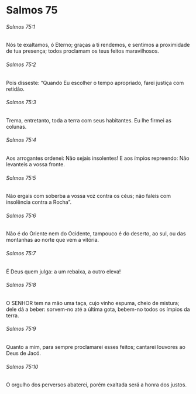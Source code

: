 # Salmos 75

###### Salmos 75:1

Nós te exaltamos, ó Eterno; graças a ti rendemos, e sentimos a proximidade de tua presença; todos proclamam os teus feitos maravilhosos.

###### Salmos 75:2

Pois disseste: “Quando Eu escolher o tempo apropriado, farei justiça com retidão.

###### Salmos 75:3

Trema, entretanto, toda a terra com seus habitantes. Eu lhe firmei as colunas.

###### Salmos 75:4

Aos arrogantes ordenei: Não sejais insolentes! E aos ímpios repreendo: Não levanteis a vossa fronte.

###### Salmos 75:5

Não ergais com soberba a vossa voz contra os céus; não faleis com insolência contra a Rocha”.

###### Salmos 75:6

Não é do Oriente nem do Ocidente, tampouco é do deserto, ao sul, ou das montanhas ao norte que vem a vitória.

###### Salmos 75:7

É Deus quem julga: a um rebaixa, a outro eleva!

###### Salmos 75:8

O SENHOR tem na mão uma taça, cujo vinho espuma, cheio de mistura; dele dá a beber: sorvem-no até a última gota, bebem-no todos os ímpios da terra.

###### Salmos 75:9

Quanto a mim, para sempre proclamarei esses feitos; cantarei louvores ao Deus de Jacó.

###### Salmos 75:10

O orgulho dos perversos abaterei, porém exaltada será a honra dos justos.

